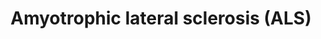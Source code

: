 ---
annotations:
- id: DOID:332
  parent: central nervous system disease
  type: Disease Ontology
  value: amyotrophic lateral sclerosis
- id: PW:0000013
  parent: disease pathway
  type: Pathway Ontology
  value: disease pathway
authors:
- Ariutta
- MaintBot
- AlexanderPico
- Khanspers
- Metalmephisto
- Susan
- Mkutmon
- Egonw
- DeSl
- Fehrhart
- Finterly
citedin:
- link: PMC8170991
  title: 'NoRCE: non-coding RNA sets cis enrichment tool (2021)'
communities:
- RareDiseases
description: Amyotrophic lateral sclerosis (ALS) is a progressive, lethal, degenerative
  disorder of motor neurons. The hallmark of this disease is the selective death of
  motor neurons in the brain and spinal cord, leading to paralysis of voluntary muscles.
  Mutant superoxide dismutase 1 (SOD1), as seen in some familial ALS (FALS) cases,
  is unstable, forming aggregates in the motor neuron cytoplasm, axoplasm and mitochondria.
  Within mitochondria, mutant SOD1 may interfere with the anti-apoptotic function
  of Bcl-2, affect mitochondrial import by interfering with the translocation machinery
  (TOM/TIM), and generate toxic free radicals (ROS). Reactive oxygen species (ROS),
  produced within mitochondria, inhibit the function of EAAT2, the main glial glutamate
  transporter protein, responsible for most of the reuptake of synaptically released
  glutamate. Glutamate excess increases intracellular calcium, which enhances oxidative
  stress and mitochondrial damage. Mutant SOD1 can also trigger oxidative reactions
  , which can then cause damage through the formation of hydroxyl radicals or via
  nitration of tyrosine residues on proteins. Nitration may target neurofilament proteins,
  affecting axonal transport. Collectively, these mechanisms are predicted to disturb
  cellular homeostasis, ultimately triggering motor neuron death.  Proteins on this
  pathway have targeted assays available via the [https://assays.cancer.gov/available_assays?wp_id=WP2447
  CPTAC Assay Portal]
last-edited: 2020-11-24
ndex: e5f8cbfd-8b64-11eb-9e72-0ac135e8bacf
organisms:
- Homo sapiens
redirect_from:
- /index.php/Pathway:WP2447
- /instance/WP2447
- /instance/WP2447_r113794
revision: r113794
schema-jsonld:
- '@context': https://schema.org/
  '@id': https://wikipathways.github.io/pathways/WP2447.html
  '@type': Dataset
  creator:
    '@type': Organization
    name: WikiPathways
  description: Amyotrophic lateral sclerosis (ALS) is a progressive, lethal, degenerative
    disorder of motor neurons. The hallmark of this disease is the selective death
    of motor neurons in the brain and spinal cord, leading to paralysis of voluntary
    muscles. Mutant superoxide dismutase 1 (SOD1), as seen in some familial ALS (FALS)
    cases, is unstable, forming aggregates in the motor neuron cytoplasm, axoplasm
    and mitochondria. Within mitochondria, mutant SOD1 may interfere with the anti-apoptotic
    function of Bcl-2, affect mitochondrial import by interfering with the translocation
    machinery (TOM/TIM), and generate toxic free radicals (ROS). Reactive oxygen species
    (ROS), produced within mitochondria, inhibit the function of EAAT2, the main glial
    glutamate transporter protein, responsible for most of the reuptake of synaptically
    released glutamate. Glutamate excess increases intracellular calcium, which enhances
    oxidative stress and mitochondrial damage. Mutant SOD1 can also trigger oxidative
    reactions , which can then cause damage through the formation of hydroxyl radicals
    or via nitration of tyrosine residues on proteins. Nitration may target neurofilament
    proteins, affecting axonal transport. Collectively, these mechanisms are predicted
    to disturb cellular homeostasis, ultimately triggering motor neuron death.  Proteins
    on this pathway have targeted assays available via the [https://assays.cancer.gov/available_assays?wp_id=WP2447
    CPTAC Assay Portal]
  keywords:
  - ALS2
  - APAF1
  - ASK1
  - BAD
  - BAX
  - BCL2
  - BCL2L1
  - BID
  - CASP1
  - CASP12
  - CASP3
  - CASP9
  - CAT
  - CCS
  - CYTC
  - Ca2+
  - Cu
  - DAXX
  - Derlin-1
  - EAAT2
  - GPX1
  - GRIA1
  - H2O
  - H2O2
  - L-Arginine
  - L-Glutamic acid
  - MKK3
  - MKK6
  - NEFH
  - NEFL
  - NEFM
  - 'NO'
  - NOS1
  - O2-
  - OH
  - ONOO-
  - PPP3CA
  - PPP3CB
  - PPP3CC
  - PRPH
  - RAB5A
  - RAC1
  - Reactive Oxygen  Species (ROS)
  - Reactive OxygenSpecies (ROS)
  - SOD1
  - TNFR
  - TNFalpha
  - TOM40
  - TP53
  - p38
  license: CC0
  name: Amyotrophic lateral sclerosis (ALS)
seo: CreativeWork
title: Amyotrophic lateral sclerosis (ALS)
wpid: WP2447
---